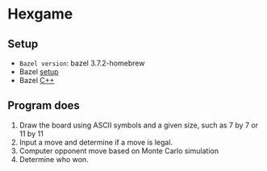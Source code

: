 # Hexgame

## Setup
* `Bazel version`: bazel 3.7.2-homebrew
* Bazel [setup](https://docs.bazel.build/versions/master/install.html)
* Bazel [C++](https://docs.bazel.build/versions/master/tutorial/cpp.html)

## Program does
1. Draw the board using ASCII symbols and a given size, such as 7 by 7 or 11 by 11
2. Input a move and determine if a move is legal.
3. Computer opponent move based on Monte Carlo simulation
4. Determine who won.